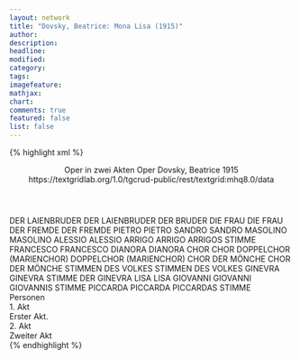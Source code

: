 ```yaml
---
layout: network
title: "Dovsky, Beatrice: Mona Lisa (1915)"
author:
description:
headline:
modified:
category:
tags:
imagefeature: 
mathjax: 
chart: 
comments: true
featured: false
list: false
---
```

{% highlight xml %}
<?xml-model href="https://raw.githubusercontent.com/DLiNa/project/master/rules/lina.rnc"?><?xml-model href="https://raw.githubusercontent.com/DLiNa/project/master/rules/lina.sch"?>
<play xmlns="http://lina.digital">
  <header>
    <title>Mona Lisa</title>
    <subtitle>Oper in zwei Akten</subtitle>
    <genretitle>Oper</genretitle>
    <author>Dovsky, Beatrice</author>
    <date type="print"/>
    <date type="premiere" when="1915">1915</date>
    <date type="written"/>
    <source>https://textgridlab.org/1.0/tgcrud-public/rest/textgrid:mhq8.0/data</source>
  </header>
  <personae>
    <character>
      <name>DER LAIENBRUDER</name>
      <alias xml:id="der_laienbruder">
        <name>DER LAIENBRUDER</name>
      </alias>
      <alias xml:id="der_bruder">
        <name>DER BRUDER</name>
      </alias>
    </character>
    <character>
      <name>DIE FRAU</name>
      <alias xml:id="die_frau">
        <name>DIE FRAU</name>
      </alias>
    </character>
    <character>
      <name>DER FREMDE</name>
      <alias xml:id="der_fremde">
        <name>DER FREMDE</name>
      </alias>
    </character>
    <character>
      <name>PIETRO</name>
      <alias xml:id="pietro">
        <name>PIETRO</name>
      </alias>
    </character>
    <character>
      <name>SANDRO</name>
      <alias xml:id="sandro">
        <name>SANDRO</name>
      </alias>
    </character>
    <character>
      <name>MASOLINO</name>
      <alias xml:id="masolino">
        <name>MASOLINO</name>
      </alias>
    </character>
    <character>
      <name>ALESSIO</name>
      <alias xml:id="alessio">
        <name>ALESSIO</name>
      </alias>
    </character>
    <character>
      <name>ARRIGO</name>
      <alias xml:id="arrigo">
        <name>ARRIGO</name>
      </alias>
      <alias xml:id="arrigos_stimme">
        <name>ARRIGOS STIMME</name>
      </alias>
    </character>
    <character>
      <name>FRANCESCO</name>
      <alias xml:id="francesco">
        <name>FRANCESCO</name>
      </alias>
    </character>
    <character>
      <name>DIANORA</name>
      <alias xml:id="dianora">
        <name>DIANORA</name>
      </alias>
    </character>
    <character>
      <name>CHOR</name>
      <alias xml:id="chor">
        <name>CHOR</name>
      </alias>
    </character>
    <character>
      <name>DOPPELCHOR (MARIENCHOR)</name>
      <alias xml:id="doppelchor_marienchor">
        <name>DOPPELCHOR (MARIENCHOR)</name>
      </alias>
    </character>
    <character>
      <name>CHOR DER MÖNCHE</name>
      <alias xml:id="chor_der_mönche">
        <name>CHOR DER MÖNCHE</name>
      </alias>
    </character>
    <character>
      <name>STIMMEN DES VOLKES</name>
      <alias xml:id="stimmen_des_volkes">
        <name>STIMMEN DES VOLKES</name>
      </alias>
    </character>
    <character>
      <name>GINEVRA</name>
      <alias xml:id="ginevra">
        <name>GINEVRA</name>
      </alias>
      <alias xml:id="stimme_der_ginevra">
        <name>STIMME DER GINEVRA</name>
      </alias>
    </character>
    <character>
      <name>LISA</name>
      <alias xml:id="lisa">
        <name>LISA</name>
      </alias>
    </character>
    <character>
      <name>GIOVANNI</name>
      <alias xml:id="giovanni">
        <name>GIOVANNI</name>
      </alias>
      <alias xml:id="giovannis_stimme">
        <name>GIOVANNIS STIMME</name>
      </alias>
    </character>
    <character>
      <name>PICCARDA</name>
      <alias xml:id="piccarda">
        <name>PICCARDA</name>
      </alias>
      <alias xml:id="piccardas_stimme">
        <name>PICCARDAS STIMME</name>
      </alias>
    </character>
  </personae>
  <text>
    <div>
      <head>Personen</head>
    </div>
    <div>
      <head>1. Akt</head>
      <div>
        <head>Erster Akt.</head>
        <sp who="#der_laienbruder">
          <amount n="1" unit="speech_acts"/>
          <amount n="81" unit="words"/>
          <amount n="11" unit="lines"/>
          <amount n="457" unit="chars"/>
        </sp>
        <sp who="#die_frau">
          <amount n="10" unit="speech_acts"/>
          <amount n="68" unit="words"/>
          <amount n="15" unit="lines"/>
          <amount n="372" unit="chars"/>
        </sp>
        <sp who="#der_bruder">
          <amount n="7" unit="speech_acts"/>
          <amount n="270" unit="words"/>
          <amount n="45" unit="lines"/>
          <amount n="1602" unit="chars"/>
        </sp>
        <sp who="#der_fremde">
          <amount n="7" unit="speech_acts"/>
          <amount n="51" unit="words"/>
          <amount n="10" unit="lines"/>
          <amount n="278" unit="chars"/>
        </sp>
        <sp who="#pietro">
          <amount n="28" unit="speech_acts"/>
          <amount n="222" unit="words"/>
          <amount n="37" unit="lines"/>
          <amount n="1167" unit="chars"/>
        </sp>
        <sp who="#sandro">
          <amount n="6" unit="speech_acts"/>
          <amount n="49" unit="words"/>
          <amount n="8" unit="lines"/>
          <amount n="271" unit="chars"/>
        </sp>
        <sp who="#masolino">
          <amount n="4" unit="speech_acts"/>
          <amount n="44" unit="words"/>
          <amount n="7" unit="lines"/>
          <amount n="230" unit="chars"/>
        </sp>
        <sp who="#alessio">
          <amount n="6" unit="speech_acts"/>
          <amount n="66" unit="words"/>
          <amount n="10" unit="lines"/>
          <amount n="331" unit="chars"/>
        </sp>
        <sp who="#arrigo">
          <amount n="29" unit="speech_acts"/>
          <amount n="308" unit="words"/>
          <amount n="53" unit="lines"/>
          <amount n="1629" unit="chars"/>
        </sp>
        <sp who="#der_laienbruder #die_frau #der_fremde #sandro #pietro #masolino #alessio">
          <amount n="1" unit="speech_acts"/>
          <amount n="14" unit="words"/>
          <amount n="2" unit="lines"/>
          <amount n="65" unit="chars"/>
        </sp>
        <sp who="#der_laienbruder #die_frau #der_fremde #sandro #pietro #masolino #alessio">
          <amount n="2" unit="speech_acts"/>
          <amount n="29" unit="words"/>
          <amount n="5" unit="lines"/>
          <amount n="153" unit="chars"/>
        </sp>
        <sp who="#francesco">
          <amount n="75" unit="speech_acts"/>
          <amount n="1764" unit="words"/>
          <amount n="273" unit="lines"/>
          <amount n="9236" unit="chars"/>
        </sp>
        <sp who="#dianora">
          <amount n="11" unit="speech_acts"/>
          <amount n="73" unit="words"/>
          <amount n="14" unit="lines"/>
          <amount n="388" unit="chars"/>
        </sp>
        <sp who="#chor">
          <amount n="1" unit="speech_acts"/>
          <amount n="45" unit="words"/>
          <amount n="8" unit="lines"/>
          <amount n="281" unit="chars"/>
        </sp>
        <sp who="#doppelchor_marienchor">
          <amount n="1" unit="speech_acts"/>
          <amount n="133" unit="words"/>
          <amount n="25" unit="lines"/>
          <amount n="740" unit="chars"/>
        </sp>
        <sp who="#chor_der_mönche">
          <amount n="2" unit="speech_acts"/>
          <amount n="66" unit="words"/>
          <amount n="17" unit="lines"/>
          <amount n="378" unit="chars"/>
        </sp>
        <sp who="#der_laienbruder #die_frau #der_fremde #sandro #pietro #masolino #alessio #francesco #dianora #chor #doppelchor_marienchor #chor_der_mönche">
          <amount n="1" unit="speech_acts"/>
          <amount n="1" unit="words"/>
          <amount n="1" unit="lines"/>
          <amount n="11" unit="chars"/>
        </sp>
        <sp who="#stimme_der_ginevra">
          <amount n="1" unit="speech_acts"/>
          <amount n="2" unit="words"/>
          <amount n="1" unit="lines"/>
          <amount n="21" unit="chars"/>
        </sp>
        <sp who="#stimmen_des_volkes">
          <amount n="1" unit="speech_acts"/>
          <amount n="5" unit="words"/>
          <amount n="2" unit="lines"/>
          <amount n="62" unit="chars"/>
        </sp>
        <sp who="#alessio #masolino">
          <amount n="1" unit="speech_acts"/>
          <amount n="3" unit="words"/>
          <amount n="1" unit="lines"/>
          <amount n="13" unit="chars"/>
        </sp>
        <sp who="#ginevra">
          <amount n="21" unit="speech_acts"/>
          <amount n="321" unit="words"/>
          <amount n="51" unit="lines"/>
          <amount n="1595" unit="chars"/>
        </sp>
        <sp who="#der_laienbruder #die_frau #der_fremde #sandro #pietro #masolino #alessio #francesco #dianora #chor #doppelchor_marienchor #chor_der_mönche #stimme_der_ginevra #stimmen_des_volkes">
          <amount n="1" unit="speech_acts"/>
          <amount n="8" unit="words"/>
          <amount n="1" unit="lines"/>
          <amount n="38" unit="chars"/>
        </sp>
        <sp who="#lisa">
          <amount n="63" unit="speech_acts"/>
          <amount n="724" unit="words"/>
          <amount n="134" unit="lines"/>
          <amount n="3823" unit="chars"/>
        </sp>
        <sp who="#giovanni">
          <amount n="29" unit="speech_acts"/>
          <amount n="355" unit="words"/>
          <amount n="63" unit="lines"/>
          <amount n="1884" unit="chars"/>
        </sp>
        <sp who="#arrigo #sandro">
          <amount n="1" unit="speech_acts"/>
          <amount n="3" unit="words"/>
          <amount n="1" unit="lines"/>
          <amount n="14" unit="chars"/>
        </sp>
        <sp who="#piccarda">
          <amount n="1" unit="speech_acts"/>
          <amount n="3" unit="words"/>
          <amount n="1" unit="lines"/>
          <amount n="15" unit="chars"/>
        </sp>
        <sp who="#lisa #giovanni">
          <amount n="1" unit="speech_acts"/>
          <amount n="16" unit="words"/>
          <amount n="4" unit="lines"/>
          <amount n="101" unit="chars"/>
        </sp>
        <sp who="#lisa #francesco">
          <amount n="1" unit="speech_acts"/>
          <amount n="4" unit="words"/>
          <amount n="1" unit="lines"/>
          <amount n="18" unit="chars"/>
        </sp>
        <sp who="#arrigos_stimme">
          <amount n="1" unit="speech_acts"/>
          <amount n="66" unit="words"/>
          <amount n="8" unit="lines"/>
          <amount n="345" unit="chars"/>
        </sp>
        <sp who="#giovannis_stimme">
          <amount n="3" unit="speech_acts"/>
          <amount n="7" unit="words"/>
          <amount n="3" unit="lines"/>
          <amount n="37" unit="chars"/>
        </sp>
        <sp who="#piccardas_stimme #arrigos_stimme">
          <amount n="1" unit="speech_acts"/>
          <amount n="26" unit="words"/>
          <amount n="4" unit="lines"/>
          <amount n="120" unit="chars"/>
        </sp>
      </div>
    </div>
    <div>
      <head>2. Akt</head>
      <div>
        <head>Zweiter Akt</head>
        <sp who="#piccarda">
          <amount n="3" unit="speech_acts"/>
          <amount n="36" unit="words"/>
          <amount n="5" unit="lines"/>
          <amount n="185" unit="chars"/>
        </sp>
        <sp who="#dianora">
          <amount n="14" unit="speech_acts"/>
          <amount n="293" unit="words"/>
          <amount n="44" unit="lines"/>
          <amount n="1532" unit="chars"/>
        </sp>
        <sp who="#lisa">
          <amount n="23" unit="speech_acts"/>
          <amount n="776" unit="words"/>
          <amount n="123" unit="lines"/>
          <amount n="3850" unit="chars"/>
        </sp>
        <sp who="#chor">
          <amount n="1" unit="speech_acts"/>
          <amount n="12" unit="words"/>
          <amount n="2" unit="lines"/>
          <amount n="94" unit="chars"/>
        </sp>
        <sp who="#francesco">
          <amount n="10" unit="speech_acts"/>
          <amount n="230" unit="words"/>
          <amount n="38" unit="lines"/>
          <amount n="1083" unit="chars"/>
        </sp>
        <sp who="#der_laienbruder">
          <amount n="1" unit="speech_acts"/>
          <amount n="9" unit="words"/>
          <amount n="2" unit="lines"/>
          <amount n="55" unit="chars"/>
        </sp>
        <sp who="#die_frau">
          <amount n="2" unit="speech_acts"/>
          <amount n="20" unit="words"/>
          <amount n="4" unit="lines"/>
          <amount n="95" unit="chars"/>
        </sp>
        <sp who="#der_bruder">
          <amount n="2" unit="speech_acts"/>
          <amount n="72" unit="words"/>
          <amount n="12" unit="lines"/>
          <amount n="356" unit="chars"/>
        </sp>
        <sp who="#der_fremde">
          <amount n="1" unit="speech_acts"/>
          <amount n="5" unit="words"/>
          <amount n="2" unit="lines"/>
          <amount n="29" unit="chars"/>
        </sp>
      </div>
    </div>
  </text>
</play>
{% endhighlight %}